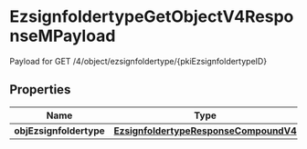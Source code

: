 

# EzsignfoldertypeGetObjectV4ResponseMPayload

Payload for GET /4/object/ezsignfoldertype/{pkiEzsignfoldertypeID}

## Properties

| Name | Type | Description | Notes |
|------------ | ------------- | ------------- | -------------|
|**objEzsignfoldertype** | [**EzsignfoldertypeResponseCompoundV4**](EzsignfoldertypeResponseCompoundV4.md) |  |  |



